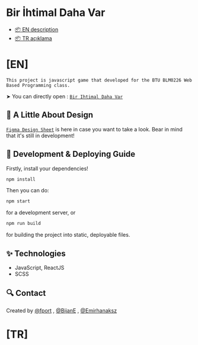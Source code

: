 <h1 align="left">Bir İhtimal Daha Var</h1>


- [📦️ EN description](#en)  
- [📦️ TR açıklama](#tr)

# [EN]

`This project is javascript game that developed for the BTU BLM0226 Web Based Programming class.`

➤ You can directly open : [`Bir Ihtimal Daha Var`](https://bir-ihtimal-daha-var.vercel.app/)

## 🧩 A Little About Design
[`Figma Design Sheet`](https://www.figma.com/file/Xu6jtiqAslcPyAXuiWmIFq/Olasilik-ve-Istatistik?node-id=0%3A1)
is here in case you want to take a look.
Bear in mind that it's still in development!



## 🥳 Development & Deploying Guide

Firstly, install your dependencies!

```sh
npm install
```
Then you can do:

```sh
npm start
```

for a development server, or

```sh
npm run build
```

for building the project into static, deployable files.


## ✨ Technologies
- JavaScript, ReactJS
- SCSS

## 🔍️ Contact
Created by [@fport](https://github.com/fport)   ,
[@BijanE](https://github.com/BijanE)   ,
[@Emirhanaksz](https://github.com/Emirhanaksz) 


# [TR]
